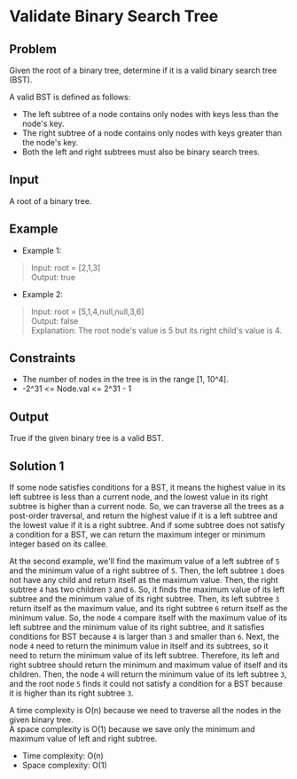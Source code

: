 # Validate Binary Search Tree

## Problem

Given the root of a binary tree, determine if it is a valid binary search tree (BST).

A valid BST is defined as follows:

- The left subtree of a node contains only nodes with keys less than the node's key.
- The right subtree of a node contains only nodes with keys greater than the node's key.
- Both the left and right subtrees must also be binary search trees.

## Input

A root of a binary tree.

## Example

- Example 1:

>Input: root = [2,1,3]  
Output: true

- Example 2:

>Input: root = [5,1,4,null,null,3,6]  
Output: false   
Explanation: The root node's value is 5 but its right child's value is 4.  

## Constraints

- The number of nodes in the tree is in the range [1, 10^4].
- -2^31 <= Node.val <= 2^31 - 1

## Output

True if the given binary tree is a valid BST.

## Solution 1

If some node satisfies conditions for a BST, it means the highest value
in its left subtree is less than a current node, and the lowest value in
its right subtree is higher than a current node. So, we can traverse all
the trees as a post-order traversal, and return the highest value if it
is a left subtree and the lowest value if it is a right subtree. And if
some subtree does not satisfy a condition for a BST, we can return the
maximum integer or minimum integer based on its callee.

At the second example, we'll find the maximum value of a left subtree of
`5` and the minimum value of a right subtree of `5`. Then, the left
subtree `1` does not have any child and return itself as the maximum
value. Then, the right subtree `4` has two children `3` and `6`. So, it
finds the maximum value of its left subtree and the minimum value of its
right subtree. Then, its left subtree `3` return itself as the maximum
value, and its right subtree `6` return itself as the minimum value. So,
the node `4` compare itself with the maximum value of its left subtree
and the minimum value of its right subtree, and it satisfies conditions
for BST because `4` is larger than `3` and smaller than `6`. Next, the
node `4` need to return the minimum value in itself and its subtrees, so
it need to return the minimum value of its left subtree. Therefore, its
left and right subtree should return the minimum and maximum value of
itself and its children. Then, the node `4` will return the minimum value
of its left subtree `3`, and the root node `5` finds it could not satisfy
a condition for a BST because it is higher than its right subtree `3`.

A time complexity is O(n) because we need to traverse all the nodes in
the given binary tree.  
A space complexity is O(1) because we save only the minimum and maximum
value of left and right subtree.

- Time complexity: O(n)
- Space complexity: O(1)
